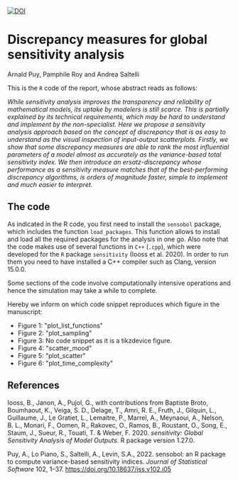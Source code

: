[![DOI](https://zenodo.org/badge/DOI/10.5281/zenodo.10458896.svg)](https://doi.org/10.5281/zenodo.10458896)

# Discrepancy measures for global sensitivity analysis

Arnald Puy, Pamphile Roy and Andrea Saltelli

This is the ``R`` code of the report, whose abstract reads as follows:

*While sensitivity analysis improves the transparency and reliability of mathematical models, its uptake by modelers is still scarce. This is partially explained by its technical requirements, which may be hard to understand and implement by the non-specialist. Here we propose a sensitivity analysis approach based on the concept of discrepancy that is as easy to understand as the visual inspection of input-output scatterplots. Firstly, we show that some discrepancy measures are able to rank the most influential parameters of a model almost as accurately as the variance-based total sensitivity index. We then introduce an ersatz-discrepancy whose performance as a sensitivity measure matches that of the best-performing discrepancy algorithms, is orders of magnitude faster, simple to implement and much easier to interpret.*

## The code

As indicated in the R code, you first need to install the ``sensobol`` package, which includes the function ``load_packages``. This function allows to install and load all the required packages for the analysis in one go. Also note that the code makes use of several functions in ``C++`` (``.cpp``), which were developed for the ``R`` package ``sensitivity`` (Iooss et al. 2020). In order to run them you need to have installed a C++ compiler such as Clang, version 15.0.0.

Some sections of the code involve computationally intensive operations and hence the simulation may take a while to complete.

Hereby we inform on which code snippet reproduces which figure in the manuscript:
* Figure 1: "plot_list_functions"
* Figure 2: "plot_sampling"
* Figure 3: No code snippet as it is a tikzdevice figure.
* Figure 4: "scatter_mood"
* Figure 5: "plot_scatter"
* Figure 6: "plot_time_complexity"

## References

Iooss, B., Janon, A., Pujol, G., with contributions from Baptiste Broto, Boumhaout, K., Veiga, S. D., Delage, T., Amri, R. E., Fruth, J., Gilquin, L., Guillaume, J., Le Gratiet, L., Lemaitre, P., Marrel, A., Meynaoui, A., Nelson, B. L., Monari, F., Oomen, R., Rakovec, O., Ramos, B., Roustant, O., Song, E., Staum, J., Sueur, R., Touati, T. & Weber, F. 2020. *sensitivity: Global Sensitivity Analysis of Model Outputs*. R package version 1.27.0.

Puy, A., Lo Piano, S., Saltelli, A., Levin, S.A., 2022. sensobol: an R package to compute variance-based sensitivity indices. *Journal of Statistical Software* 102, 1–37. https://doi.org/10.18637/jss.v102.i05



